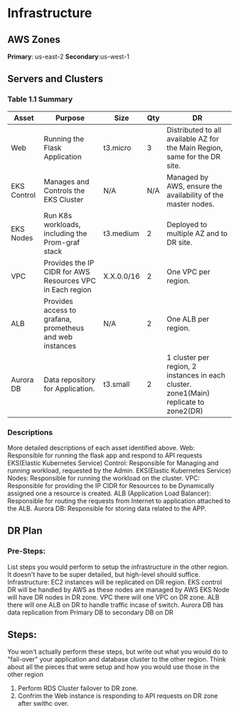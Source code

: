 # Infrastructure

## AWS Zones
**Primary**: us-east-2
**Secondary**:us-west-1

## Servers and Clusters

### Table 1.1 Summary
| Asset                                   | Purpose                                                   | Size       | Qty | DR                                                                                    |
|-----------------------------------------|-----------------------------------------------------------|------------|-----|---------------------------------------------------------------------------------------|
| Web                                     | Running the Flask Application                             | t3.micro   | 3   | Distributed to all available AZ for the Main Region, same for the DR site.            |
| EKS Control | Manages and Controls the EKS Cluster                      | N/A        | N/A | Managed by AWS, ensure the availability of the master nodes.                          |
| EKS Nodes   | Run K8s workloads, including the Prom-graf stack          | t3.medium  | 2   | Deployed to multiple AZ and to DR site.                                               |
| VPC            | Provides the IP CIDR for AWS Resources VPC in Each region | X.X.0.0/16 | 2   | One VPC per region.                                                                   |
| ALB         | Provides access to grafana, prometheus and web instances  | N/A        | 2   | One ALB per region.                                                                   |
| Aurora DB                               | Data repository for Application.                          | t3.small   | 2   | 1 cluster per region, 2 instances in each cluster. zone1(Main) replicate to zone2(DR) |

### Descriptions
More detailed descriptions of each asset identified above.
Web: Responsible for running the flask app and respond to API requests
EKS(Elastic Kubernetes Service) Control: Responsible for Managing and running workload, requested by the Admin.
EKS(Elastic Kubernetes Service) Nodes: Responsible for running the workload on the cluster.
VPC: Responsible for providing the IP CIDR for Resources to be Dynamically assigned one a resource is created.
ALB (Application Load Balancer): Responsible for routing the requests from Internet to application attached to the ALB.
Aurora DB: Responsible for storing data related to the APP.

## DR Plan
### Pre-Steps:
List steps you would perform to setup the infrastructure in the other region. It doesn't have to be super detailed, but high-level should suffice.
Infrastructure:
EC2 instances will be replicated on DR region.
EKS control DR will be handled by AWS as these nodes are managed by AWS
EKS Node will have DR nodes in DR zone.
VPC there will one VPC on DR zone.
ALB there will one ALB on DR to handle traffic incase of switch.
Aurora DB has data replication from Primary DB to secondary DB on DR

## Steps:
You won't actually perform these steps, but write out what you would do to "fail-over" your application and database cluster to the other region. Think about all the pieces that were setup and how you would use those in the other region
1. Perform RDS Cluster failover to DR zone.
2. Confrim the Web instance is responding to API requests on DR zone after swithc over.